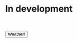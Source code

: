 <script src="/javascript/weather.js"></script>
<link href="/stylesheet/weather.css" rel="stylesheet">

<html lang="en">
    <body onload="awaitFetchWeatherAPI()">
        <h1 id="development">In development</h1>
        <h1 id="city" class="weatherHeader"></h1>
        <div class="container">
            <img src="" id="weatherToday"/>
            <p id="temp" class="weatherBody"></p>
            <p id="howItlooksLike" class="weatherBody"></p>
            <div class="subcontainer">
                <p id="wind" class="weatherBody"></p>
            </div>
            <button onclick="weatherAPI()">Weather!</button>
        </div>
    </body>
</html>